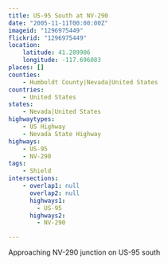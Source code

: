 ```yaml
---
title: US-95 South at NV-290
date: "2005-11-11T00:00:00Z"
imageid: "1296975449"
flickrid: "1296975449"
location:
    latitude: 41.289906
    longitude: -117.696083
places: []
counties:
    - Humboldt County|Nevada|United States
countries:
    - United States
states:
    - Nevada|United States
highwaytypes:
    - US Highway
    - Nevada State Highway
highways:
    - US-95
    - NV-290
tags:
    - Shield
intersections:
    - overlap1: null
      overlap2: null
      highways1:
        - US-95
      highways2:
        - NV-290

---
```

Approaching NV-290 junction on US-95 south